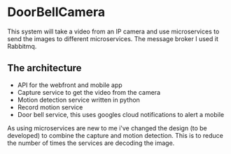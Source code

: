 # DoorBellCamera

This system will take a video from an IP camera and use microservices to send the images to different microservices. The message broker I used it Rabbitmq.

## The architecture 
- API for the webfront and mobile app
- Capture service to get the video from the camera
- Motion detection service written in python
- Record motion service
- Door bell service, this uses googles cloud notifications to alert a mobile

As using microservices are new to me i've changed the  design (to be developed) to combine the capture and motion detection. This is to 
reduce the number of times the services are decoding the image.
